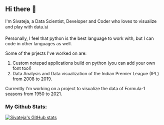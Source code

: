 ## Hi there 👋
 I'm Sivateja, a Data Scientist, Developer and Coder who loves to visualize and play with data.📊

Personally, I feel that python is the best language to work with, but I can code in other languages as well.

 
Some of the prjects I've worked on are: 
 1. Custom notepad applications build on python (you can add your own font too!)
 2. Data Analysis and Data visualization of the Indian Premier League (IPL) from 2008 to 2019.

Currently I'm working on a project to visualize the data of Formula-1 seasons from 1950 to 2021.

### My Github Stats:
[![Sivateja's GitHub stats](https://github-readme-stats.vercel.app/api?username=sivatejaat)](https://github.com/sivateja/github-readme-stats)
